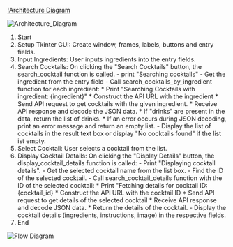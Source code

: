 [!Architecture Diagram](https://github.com/MiaaPanda/pythonProject3/blob/master/Shake_It_Up/Architecture_Diagram.PNG)

![Architecture_Diagram](C:\Users\Tetragammon\PycharmProjects\pythonProject3\Shake_It_Up\Architecture_Diagram.PNG)

1. Start
2. Setup Tkinter GUI: Create window, frames, labels, buttons and entry fields.
3. Input Ingredients: User inputs ingredients into the entry fields.
4. Search Cocktails: On clicking the "Search Cocktails" button, the search_cocktail function is called.
        - print "Searching cocktails"
        - Get the ingredient from the entry field
        - Call search_cocktails_by_ingredient function for each ingredient:
            * Print "Searching Cocktails with ingredient: {ingredient}"
            * Construct the API URL with the ingredient
            * Send API request to get cocktails with the given ingredient.
            * Receive API response and decode the JSON data.
            * If "drinks" are present in the data, return the list of drinks.
            * If an error occurs during JSON decoding, print an error message and return an empty list.
        - Display the list of cocktails in the result text box or display "No cocktails found" if the list ist empty.
5. Select Cocktail: User selects a cocktail from the list.
6. Display Cocktail Details: On clicking the "Display Details" button, the display_cocktail_details function is called:
         - Print "Displaying cocktail details".
         - Get the selected cocktail name from the list box.
         - Find the ID of the selected cocktail.
         - Call search_cocktail_details function with the ID of the selected cocktail:
            * Print "Fetching details for cocktail ID: {cocktail_id}
            * Construct the API URL with the cocktail ID
            * Send API request to get details of the selected cocktail
            * Receive API response and decode JSON data.
            * Return the details of the cocktail.
         - Display the cocktail details (ingredients, instructions, image) in the respective fields.
7. End 

![Flow Diagram](C:\Users\Tetragammon\PycharmProjects\pythonProject3\Shake_It_Up\FlowDiagram.png)
